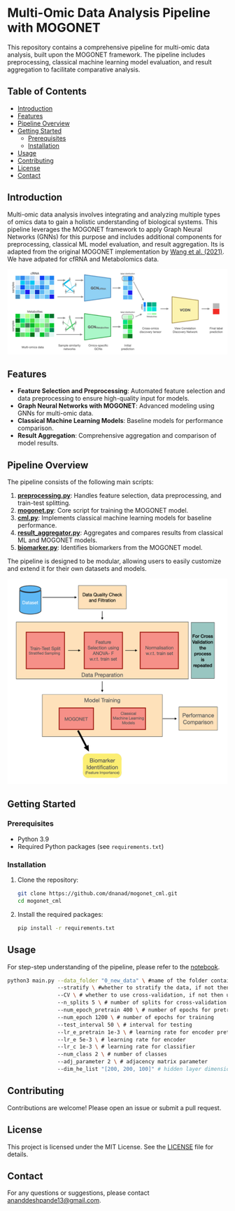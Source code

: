 # Multi-Omic Data Analysis Pipeline with MOGONET

This repository contains a comprehensive pipeline for multi-omic data analysis, built upon the MOGONET framework. The pipeline includes preprocessing, classical machine learning model evaluation, and result aggregation to facilitate comparative analysis.

## Table of Contents

- [Introduction](#introduction)
- [Features](#features)
- [Pipeline Overview](#pipeline-overview)
- [Getting Started](#getting-started)
  - [Prerequisites](#prerequisites)
  - [Installation](#installation)
- [Usage](#usage)
- [Contributing](#contributing)
- [License](#license)
- [Contact](#contact)

## Introduction

Multi-omic data analysis involves integrating and analyzing multiple types of omics data to gain a holistic understanding of biological systems. This pipeline leverages the MOGONET framework to apply Graph Neural Networks (GNNs) for this purpose and includes additional components for preprocessing, classical ML model evaluation, and result aggregation. Its is adapted from the original MOGONET implementation by [Wang et al. (2021)](https://github.com/txWang/MOGONET.git). We have adpated for cfRNA and Metabolomics data.

![MOGONET](images/mogonet.png)


## Features

- **Feature Selection and Preprocessing**: Automated feature selection and data preprocessing to ensure high-quality input for models.
- **Graph Neural Networks with MOGONET**: Advanced modeling using GNNs for multi-omic data.
- **Classical Machine Learning Models**: Baseline models for performance comparison.
- **Result Aggregation**: Comprehensive aggregation and comparison of model results.

## Pipeline Overview

The pipeline consists of the following main scripts:

1. **[preprocessing.py](preprocessing.py)**: Handles feature selection, data preprocessing, and train-test splitting.
2. **[mogonet.py](mogonet.py)**: Core script for training the MOGONET model.
3. **[cml.py](cml.py)**: Implements classical machine learning models for baseline performance.
4. **[result_aggregator.py](result_aggregator.py)**: Aggregates and compares results from classical ML and MOGONET models.
5. **[biomarker.py](biomarker.py)**: Identifies biomarkers from the MOGONET model.

The pipeline is designed to be modular, allowing users to easily customize and extend it for their own datasets and models.

![Pipeline Overview](images/pipeline.png)

## Getting Started

### Prerequisites

- Python 3.9
- Required Python packages (see `requirements.txt`)

### Installation

1. Clone the repository:
   ```bash
   git clone https://github.com/dnanad/mogonet_cml.git
   cd mogonet_cml
   ```

2. Install the required packages:
   ```bash
   pip install -r requirements.txt
   ```

## Usage

For step-step understanding of the pipeline, please refer to the [notebook](execute_step-bystep.pynb).

```bash
python3 main.py --data_folder "0_new_data" \ #name of the folder containing the data
                --stratify \ #whether to stratify the data, if not then use --no_stratify
                --CV \ # whether to use cross-validation, if not then use --no_CV
                --n_splits 5 \ # number of splits for cross-validation in case of CV
                --num_epoch_pretrain 400 \ # number of epochs for pretraining
                --num_epoch 1200 \ # number of epochs for training
                --test_interval 50 \ # interval for testing
                --lr_e_pretrain 1e-3 \ # learning rate for encoder pretraining
                --lr_e 5e-3 \ # learning rate for encoder
                --lr_c 1e-3 \ # learning rate for classifier
                --num_class 2 \ # number of classes
                --adj_parameter 2 \ # adjacency matrix parameter
                --dim_he_list "[200, 200, 100]" # hidden layer dimensions
```


## Contributing

Contributions are welcome! Please open an issue or submit a pull request.

## License

This project is licensed under the MIT License. See the [LICENSE](LICENSE) file for details.

## Contact

For any questions or suggestions, please contact [ananddeshpande13@gmail.com](mailto:ananddeshpande13@gmail.com).